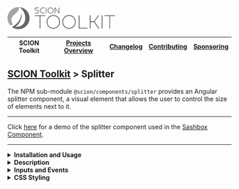 <a href="/README.md"><img src="/resources/branding/scion-toolkit-banner.svg" height="50" alt="SCION Toolkit"></a>

| SCION Toolkit | [Projects Overview][menu-projects-overview] | [Changelog][menu-changelog] | [Contributing][menu-contributing] | [Sponsoring][menu-sponsoring] |  
| --- | --- | --- | --- | --- |

## [SCION Toolkit][menu-home] > Splitter

The NPM sub-module `@scion/components/splitter` provides an Angular splitter component, a visual element that allows the user to control the size of elements next to it.

***
Click [here](https://components.scion.vercel.app/#/sci-sashbox) for a demo of the splitter component used in the [Sashbox Component][link-tool-sashbox].
***

<!--- INSTALLATION AND USAGE --->
<details>
  <summary><strong>Installation and Usage</strong></summary>

1. Install `@scion/components` using the NPM command-line tool: 
   ```
   npm install @scion/components @scion/toolkit @angular/cdk --save
   ```
   > The library requires some peer to be installed. By using the above command, those are installed as well.

1. Import `SciSplitterModule` in the module where to use the splitter:
   
   ```typescript
   import { SciSplitterModule } from '@scion/components/splitter';

   @NgModule({
     imports: [SciSplitterModule]
   })
   export class AppModule {
   }
   ```

1. Add `sci-splitter` component as following:

   ```html
   <sci-splitter (move)="onSplitterMove($event.distance)" orientation="vertical"></sci-splitter>
   ```

</details>

<details>
  <summary><strong>Description</strong></summary>
  
The `<sci-splitter>` Angular component is a visual element that allows the user to control the size of elements next to it. It has a handle that the user can move depending on the orientation of the splitter.

Note that this control neither does change the size of adjacent elements nor does it (re-)position itself, but emits the distance by which the user has theoretically moved the splitter. You must subscribe to these events and change your layout accordingly.

> [@scion/components/sashbox][link-tool-sashbox] uses this splitter to divide a layout into several resizable sections. Another use case would be a resizable sidebar panel.

</details>

<!--- INPUT AND EVENTS --->
<details>
  <summary><strong>Inputs and Events</strong></summary>
  
#### Inputs:
- **orientation**\
  Controls whether to render a vertical or horizontal splitter.\
  By default, if not specified, renders a vertical splitter.
  Supported values are `vertical` or `horizontal`.

#### Events:
- **start**\
  Emits when starting to move the splitter.

- **end**\
  Emits when ending to move the splitter.

- **move**\
  Emits the distance in pixels when the splitter is moved.\
  **Note that the event is emitted outside of the Angular zone.**

- **reset**\
  Emits when to reset the splitter position.

</details>

<!--- STYLING --->
<details>
  <summary><strong>CSS Styling</strong></summary>

The default style of the splitter is made up of shades of gray.

You can control the appearance by overriding the following CSS variables:


- `--sci-splitter-bgcolor`\
 Sets the background color of the splitter.

- `--sci-splitter-bgcolor_hover`\
 Sets the background color of the splitter when hovering it.

- `--sci-splitter-size:`\
 Sets the size of the splitter along the main axis.

- `--sci-splitter-size_hover:`\
 Sets the size of the splitter along the main axis when hovering it.

- `sci-splitter-touch-target-size`\
 Sets the touch target size to move the splitter (accessibility).

- `--sci-splitter-cross-axis-size:`\
 Sets the splitter size along the cross axis.

- `--sci-splitter-border-radius:`\
 Sets the border radius of the splitter.

- `--sci-splitter-opacity_active:`\
 Sets the opacity of the splitter while the user moves the splitter.

- `--sci-splitter-opacity_hover`\
 Sets the opacity of the splitter when hovering it.

**Example:**

```css 
sci-splitter {
  --sci-splitter-bgcolor: black;
  --sci-splitter-bgcolor_hover: black;
}
```

</details>

[link-tool-sashbox]: /docs/site/tools/sashbox.md
[menu-home]: /README.md
[menu-projects-overview]: /docs/site/projects-overview.md
[menu-changelog]: /docs/site/changelog.md
[menu-contributing]: /CONTRIBUTING.md
[menu-sponsoring]: /docs/site/sponsoring.md

